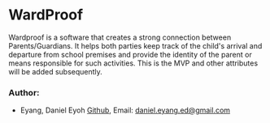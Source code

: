 # WardProof
Wardproof is a software that creates a strong connection between Parents/Guardians. It helps both parties keep track of the child's arrival and departure from school premises and provide the identity of the parent or means responsible for such activities. This is the MVP and other attributes will be added subsequently.

### Author:
* Eyang, Daniel Eyoh [Github](https://github.com/Tediyang), Email: <daniel.eyang.ed@gmail.com>
